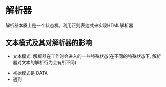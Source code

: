 # 解析器
解析器本质上是一个状态机。利用正则表达式来实现HTML解析器

## 文本模式及其对解析器的影响
* 文本模式: 解析器在工作时会进入的一些特殊状态(在不同的特殊状态下, 解析器对文本的解析行为会有所不同)
- 初始模式是 DATA
- 遇到<title>、<textarea>标签, 切换到 RCDATA模式
- 遇到<style>、<xmp>、<iframe>、<noframes>、<noscript>标签, 切换到 RAWTEXT模式
- 遇到<![CDATA[ 字符串, 切换到 CDATA模式

DATA    识别HTML实体、能解析标签
RCDATA  识别HTML实体、不能解析标签
RAWTEXT 解析所有字符并将它们设置为纯文本解析，而不是将它们解析为标记或实体。

> vuejs的模版DSL(一种专门为特定领域或特定业务需求而设计的计算机编程语言)中不允许出现<script>标签, 如果遇到也会切换到 RAWTEXT模式。

* 浏览器解析HTML规范
[WHATWG](https://html.spec.whatwg.org/multipage/parsing.html#tokenization)
- HTML实体
特殊的字符序列(转义字符)，用于在HTML文档中表示不同类型的特殊字符。由“&”字符开头，以“;”字符结尾，会被转译为不同的字符.

- 标签
 - 自闭合标签
 - 完整标签: 由开始标签、子节点和结束标签 三部分构成。

## 递归下降算法构造模板 AST 16-1
创建Token与构建模板AST的过程可以同时进行(模板和模板AST具有同构的特性)

### parseChildren 函数
* 本质上是一个状态机, 状态机内有多少种状态取决于子节点的类型数量; 在模板中, 子节点
  - 标签节点 <div>
  - 文本插值节点 {{val}}
  - 普通文本节点 text
  - 注释节点 <!-- xx -->
  - CDATA节点 <![CDATA[ xxx ]]>
这里 `<!--` 和 `<![CDATA[` 当作一种标签; `{{` 当作一种实体; 然后实现WHATWG标准

while循环何时结束？parseChildren函数用来解析子节点, 在遇到父节点的结束标签才会结束。

```js
const template = `<div>
  <p>Text1</p>
  <p>Text2</p>
</div>`

// 在解析模板时, 不能忽略空白字符。包含 换行符(\n)、回车符(\r)、空格(' ')、制表符(\t)、换页符(\f)

// 如上模板用 加号(+)代表换行符、减号(-)代表空格字符
const template = `<div>+--<p>Text1</p>+--<p>Text2</p>+</div>`
```
解析过程:
开始解析 处于DATA模式。
解析器遇到的第一个字符为`<`, 并且第二个字符匹配表达式/a-z/i; 解析器进入标签节点状态, 并调用parseElement函数。[上述模板都是完整标签。]
- parseTag 解析开始标签。 包括开始标签上的属性和指令。执行完毕后, 会消费字符串中的内容`<div>`, 模板内容变为
> const template = `+--<p>Text1</p>+--<p>Text2</p>+</div>`
- 递归调用parseChildren函数解析子节点。 在parseTag解析完后, 生成一个标签节点element; 剩下的模板内容作为element的子节点被解析。在这个过程中会消费字符串 `+--<p>Text1</p>+--<p>Text2</p>+`, 模板内容变为
> const template = `</div>`
- parseEndTag 处理结束标签。

经过上述三个步骤后, 模板被解析完毕了; 但是在解析标签子节点时, 递归调用了parseChildren。这意味着一个新的状态机2开始运行了。
待处理模板: const template = `+--<p>Text1</p>+--<p>Text2</p>+`

开始解析
- 模板的第一个字符是换行符, 解析器进入文本节点状态, 并调用parseText完成文本节点解析(parseText将下一个`<`字符前的所有字符都视为文本节点的内容). 会消费字符串中的内容`+--`, 模板内容变为
> const template = `<p>Text1</p>+--<p>Text2</p>+`
parseText函数调用退出, 继续执行循环
- 此时模板的第一个字符为`<`, 并且第二个字符匹配表达式/a-z/i; 解析器再次进入 parseElement函数。会消费字符串中的内容`<p>Text1</p>`, 模板内容变为
> const template = `+--<p>Text2</p>+`
parseElement函数调用退出, 继续执行循环
- 第一个字符是换行符, 调用parseText完成文本节点解析. 会消费字符串中的内容`+--`, 模板内容变为
> const template = `<p>Text2</p>+`
- 此时模板的第一个字符为`<`, 并且第二个字符匹配表达式/a-z/i; 再次调用parseElement函数。消费字符串中的内容`<p>Text2</p>`, 模板内容变为
> const template = `+`
- 此时模板只剩一个换行符。继续执行循环, 调用parseText生成文本节点。

在状态机2运行期间, 又调用了2次parseElement; 而parseElement会调用parseChildren来处理子节点的解析, 意味着解析器会开启两个新的状态机。

上级parseChildren函数的调用用于构造上级模板AST节点, 被递归调用的下级parseChildren函数则用于构造下级模板AST节点; 最终构造出一棵树型结构的模板AST.

## 状态机的开启与停止 16-2
在调用parseElement函数解析标签节点时, 会调用parseChildren函数(开启新的状态机)

```js
const template = `<div>+--<p>Text1</p>+--<p>Text2</p>+</div>`
```

开始解析, 调用parseChildren函数
- 遇到`<div>`标签, 调用parseElement函数
- 解析开始标签, 将解析的标签节点压入ancestors中, 即 [div]
- 解析子节点, 调用parseChildren函数; 开启 '状态机1' `+--<p>Text1</p>+--<p>Text2</p>+</div>`
  - 遇到`<p>`标签, 调用parseElement函数 `<p>Text1</p>+--<p>Text2</p>+</div>`
    - 遇到开始标签、解析
    - 将解析得到的标签节点压入ancestors中, 即 [div, p]
    - 解析子节点
      - 调用parseChildren函数; 开启 '状态机2' 
      - 遇到`</p>`标签, '状态机2' 结束(isEnd函数返回true), 退出解析字节点的 parseChildren函数
    - 弹出ancestors中的同名标签, 即 [div] 
    - 解析结束标签
- 继续运行 ‘状态机1’ `+--<p>Text2</p>+</div>`
  - 遇到`<p>`标签, 调用parseElement函数 `<p>Text2</p>+</div>`
    - 遇到开始标签、解析
    - 将解析得到的标签节点压入ancestors中, 即 [div, p]
    - 解析子节点,
      - 调用parseChildren函数; 开启 '状态机3'
      - 遇到`</p>`标签, '状态机3' 结束 (isEnd函数返回true), 退出解析字节点的 parseChildren函数
    - 弹出ancestors中的同名标签, 即 [div]
    - 解析结束标签
- 继续运行 ‘状态机1’ `+</div>`
- 遇到`</div>`标签, '状态机1' 结束 (isEnd函数返回true), 退出解析字节点的 parseChildren函数
- 弹出ancestors中的同名标签, 即 [div]
- 解析结束标签
结束最外层的parseChildren函数调用

结论:
当解析器遇到开始标签时，会将该标签压入父级节点栈，同时开启新的状态机；
当解析器遇到结束标签，并且父级节点栈中存在与该标签同名的开始节点标签时，会停止当前正在运行的状态机。

在parseElement函数中解析标签元素, 生成解析子节点的‘状态机’
在isEnd函数, 根据结束标签判断当前循环是否结束, 结束‘状态机’

```jsx
// 解释一
function isEnd(context, ancestors) {
  // 停止时机1: 模板内容解析完
  if (!context.source) return true;
  const parent = ancestors[ancestors.length - 1]; // 父级标签节点
  // 停止时机2: 遇到结束标签, 且与父级标签节点同名
  if (parent && context.source.startWith(`</${parent.tag}`)) {
    return true;
  }
}
```

停止时机2 严格来说是有瑕疵的, 如 `<div><span></div></span>`

解释一：`</div>`为无效的结束标签

状态机1 遇到`<div>`, 调用parseElement函数, 开启 ‘状态机2’; [div]
状态机2 遇到`<span>`, 调用parseElement函数, 开启 ‘状态机3’; [div, span]
状态机3 却遇到了结束标签`</div>`; 由于此时父级节点为span并不是div，所以‘状态机3’不会停止运行；会进入parseChildren中结束标签的逻辑分支; 抛出错误 '无效的结束标签'。

解释二：`<div><span></div>` 为完整内容, `</span>`缺少闭合标签
此时 ’停止时机2‘ 不应该总是与栈顶的父级节点比较, 而是应该与整个栈中的所有节点做比较。

状态机1 遇到`<div>`, 调用parseElement函数, 开启 ‘状态机2’; [div]
状态机2 遇到`<span>`, 调用parseElement函数, 开启 ‘状态机3’; [div, span]
状态机3 遇到了结束标签`</div>`, 在栈中存在标签div; 结束‘状态机3’;

而‘状态机2’此时的标签为‘span’, 不是‘div’; 输出 span标签缺少闭合标签

## 解析标签节点 16-3
[]("./解析标签节点.jpeg")
- '<div>'  开始标签
- '</div>' 结束标签
- '<div---->' 带空格的开始标签(-代表空格)

## 解析属性 16-4
parseTag 解析函数在消费整个开始标签时, 需要处理标签中存在的属性与指令。
```ts
  <div id = "foo" v-show="display">
  // 消费标签的开始部分 与 无用空白字符

  // parseAttributes函数实际处理部分
  id = "foo" v-show="display">
```
<!-- 属性都有值 -->
- 解析出第一个属性的名称id, 并消费字符串'id' => ` = "foo" v-show="display">`
  - 属性名称和等于号之间可能存在空白字符
  - 在属性名称解析完毕后, 模板剩余内容一定是以等于号开头的
- 消费等于号  => `"foo" v-show="display">`
  - 等于号和属性值之间可能存在空白字符, 也必须消费掉
- 处理属性值(双引号、单引号、无引号)
  - 检查当前模板内容是否以引号开头来确定属性值。如果有则消费引号 => `foo" v-show="display">`
  - 属性值被引号引用, 则下一个引号之前的内容都应该解析为属性值, 此处属性值为字符串 foo
  - 消费属性值及其后引号 => `v-show="display">`
- 第一个属性处理完毕
  - 重复处理 'v-show' 指令 => `>`
  - 遇到字符>, 循环结束; 完成属性和指令的解析。

* /^[^\t\r\n\f />][^\t\r\n\f />=]*/
- `[^\t\r\n\f />]` 不能是空白字符、字符/ 或 字符>, 以该位置开头
- `[^\t\r\n\f />=]` 不能是空白字符、字符/、>、=
- 匹配等于号之前的内容, 即属性名

* /^[^\t\r\n\f >]+/
- 不能是空白字符 和 字符>
- 对字符进行匹配, 知道遇到 空白字符 或 字符> 为止

## 解析文本与解码HTML实体 16-5
* parseText
状态机始于 “状态1”, 如果读取模板的第一个字符T, 即不是字符`<`也不是插值顶界符`{{`; 进入 “状态7”即调用parseText函数处理文本内容。
- 寻找下一个`<`字符或插值定界符`{{`的位置索引I, 从模板头部到索引I的位置截取内容将作为文本节点的内容。

* 解码命名字符引用
HTML实体是一段以字符&开始的文本内容。实体用来描述HTML中保留字符和一些难以通过普通键盘输入的字符，以及一些不可见的字符; 以字符`&`开始, 以字符`;`结尾.

例: 字符<具有特殊含义, 希望以普通文本的方式来显示字符<, 需要通过实体来表达 &lt; 直接使用将会产生非法的内容。

- 命名字符引用
命名实体, 有特定的名称。 例 &lt; => `<`

- 数字字符引用
没有特定的名称, 只能用数字表示。 例 &#60; &#x3c; => `<`
十进制 `&# + 数字` / 十六进制 `&#x + 数字`

在Vue模板中, 文本节点所包含的HTML实体不会被浏览器解析; 在模板中的文本节点最终通过el.textContent等文本操作设置到页面, 而el.textContent不会执行HTML实体解码。

```ts
// 页面呈现为'&lt', 而不是'<'
el.textContent = '&lt';
```
[实体解析]("./HTML实体解析.jpeg")
- 解析器遇到字符&时, 进入“字符引用状态”, 并消耗字符&;
- 下一个字符是 ASCII字母或数字, 进入“命名字符引用状态”, 0-9a-zA-Z;
- 如果下一个字符是 #, 进入 “数字字符引用状态”

命名字符引用
`a&ltb` => `a<b`
- 遇到&时, 进入“命名字符引用状态”。解析下一个字符l, 在‘引用表’中查找字符l开头的项, 匹配 存在 lt、lg等
- 解析下一个字符t, 在‘引用表’中查找lt开头的项, 匹配 存在 lt、ltcc等
- 解析下一个字符b, 在引用表’ 中未找到, 不匹配
- 匹配结束, 检查最后一个匹配的字符。如果字符是分号(;), 则产生一个合法的匹配, 并渲染对应字符; 而上例中匹配的最后一个字符是t, 并不是分号(;),  解析失败、但浏览器仍能解析, 此时遵循“最短原则”(命名字符引用的名称最短)
```ts
a&ltcc;  // a⪦
a&ltcc; // a<cc   最短原则
```

用作属性值的文本
`<a href="foo.com?a=1&lt=2">foo.com?a=1&b=2</a>`
此处a标签的href属性值与它的文本节点具有同样的内容, 但解析之后的结果不同。
- 属性值中的&lt将原封不动展示
- 文本节点中的&lt将会解析为字符<

```ts
// 命名字符引用表
const namedCharacterReference = {
  "gt": ">",
  "gt;": ">",
  "lt": "<",
  "lt;": "<",
  "ltcc;": "⪦"
}
```
当存在分号时: 执行完整匹配; 当省略分号时: 执行最短匹配。
`a&ltccbbb` => `a<ccbbb`

- 普通文本: a
- 另外部分: &ltccbbb
  - 第一步: 计算出命名字符引用表中实体名称的最大长度。在namedCharacterReference中最长实体为`ltcc;`,长度为5
  - 第二步: 根据最大长度截取字符串ltccbbb, 即 `'ltccbbb'.slice(0, 5)` 为 'ltccb'
  - 第三步: 用截取后的字符串'ltccb'作为键去命名字符引用表中查询对应的值; 而namedCharacterReference中不存在该键, 不匹配
  - 第四步: 发现不匹配, 将最大长度减1, 重新执行第二步, 直到找到匹配项为止。最终匹配为‘lt’.
